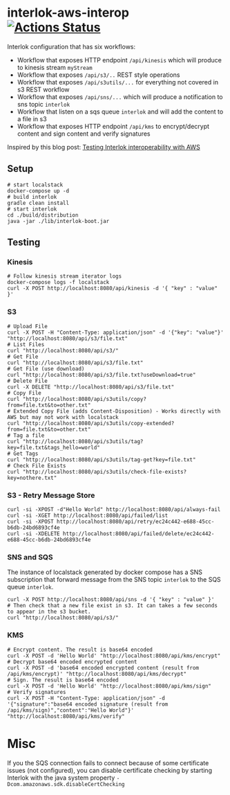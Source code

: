 # interlok-aws-interop [![Actions Status](https://github.com/adaptris-labs/interlok-aws-interop/workflows/verifyInterlokConfig/badge.svg)](https://github.com/adaptris-labs/interlok-aws-interop/actions)

Interlok configuration that has six workflows:

* Workflow that exposes HTTP endpoint `/api/kinesis` which will produce to kinesis stream `myStream`
* Workflow that exposes `/api/s3/..` REST style operations
* Workflow that exposes `/api/s3utils/...` for everything not covered in s3 REST workflow
* Workflow that exposes `/api/sns/...` which will produce a notification to sns topic `interlok`
* Workflow that listen on a sqs queue `interlok` and will add the content to a file in s3
* Workflow that exposes HTTP endpoint `/api/kms` to encrypt/decrypt content and sign content and verify signatures

Inspired by this blog post: [Testing Interlok interoperability with AWS](https://interlok.adaptris.net/blog/2019/08/30/interlok-interop-with-aws.html)

## Setup

```shell
# start localstack
docker-compose up -d
# build interlok
gradle clean install
# start interlok
cd ./build/distribution
java -jar ./lib/interlok-boot.jar
```

## Testing

### Kinesis

```shell
# Follow kinesis stream iterator logs
docker-compose logs -f localstack
curl -X POST http://localhost:8080/api/kinesis -d '{ "key" : "value" }'
```

### S3

```shell
# Upload File
curl -X POST -H "Content-Type: application/json" -d '{"key": "value"}' "http://localhost:8080/api/s3/file.txt"
# List Files
curl "http://localhost:8080/api/s3/"
# Get File
curl "http://localhost:8080/api/s3/file.txt"
# Get File (use download)
curl "http://localhost:8080/api/s3/file.txt?useDownload=true"
# Delete File
curl -X DELETE "http://localhost:8080/api/s3/file.txt"
# Copy File
curl "http://localhost:8080/api/s3utils/copy?from=file.txt&to=other.txt"
# Extended Copy File (adds Content-Disposition) - Works directly with AWS but may not work with localstack
curl "http://localhost:8080/api/s3utils/copy-extended?from=file.txt&to=other.txt"
# Tag a file
curl "http://localhost:8080/api/s3utils/tag?key=file.txt&tags_hello=world"
# Get Tags
curl "http://localhost:8080/api/s3utils/tag-get?key=file.txt"
# Check File Exists
curl "http://localhost:8080/api/s3utils/check-file-exists?key=nothere.txt"
```

### S3 - Retry Message Store

```shell
curl -si -XPOST -d"Hello World" http://localhost:8080/api/always-fail
curl -si -XGET http://localhost:8080/api/failed/list
curl -si -XPOST http://localhost:8080/api/retry/ec24c442-e688-45cc-b6db-24bd6893cf4e
curl -si -XDELETE http://localhost:8080/api/failed/delete/ec24c442-e688-45cc-b6db-24bd6893cf4e
```

### SNS and SQS

The instance of localstack generated by docker compose has a SNS subscription that forward message from the SNS topic `interlok` to the SQS queue `interlok`.

```shell
curl -X POST http://localhost:8080/api/sns -d '{ "key" : "value" }'
# Then check that a new file exist in s3. It can takes a few seconds to appear in the s3 bucket.
curl "http://localhost:8080/api/s3/"
```

### KMS

```shell
# Encrypt content. The result is base64 encoded
curl -X POST -d 'Hello World' "http://localhost:8080/api/kms/encrypt"
# Decrypt base64 encoded encrypted content
curl -X POST -d 'base64 encoded encrypted content (result from /api/kms/encrypt)' "http://localhost:8080/api/kms/decrypt"
# Sign. The result is base64 encoded
curl -X POST -d 'Hello World' "http://localhost:8080/api/kms/sign"
# Verify signatures
curl -X POST -H "Content-Type: application/json" -d '{"signature":"base64 encoded signature (result from /api/kms/sign)","content":"Hello World"}' "http://localhost:8080/api/kms/verify"

```

# Misc

If you the SQS connection fails to connect because of some certificate issues (not configured),
you can disable certificate checking by starting Interlok with the java system property `-Dcom.amazonaws.sdk.disableCertChecking`


